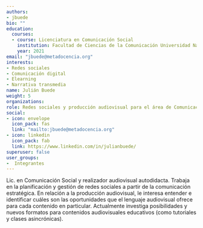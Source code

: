 ```yaml
---
authors:
- jbuede
bio: ""
education:
  courses:
  - course: Licenciatura en Comunicación Social
    institution: Facultad de Ciencias de la Comunicación Universidad Nacional de Córdoba
    year: 2021
email: "jbuede@metadocencia.org"
interests:
- Redes sociales
- Comunicación digital
- Elearning
- Narrativa transmedia
name: Julián Buede
weight: 5
organizations:
role: Redes sociales y producción audiovisual para el área de Comunicación y Comunidades
social:
- icon: envelope
  icon_pack: fas
  link: "mailto:jbuede@metadocencia.org"
- icon: linkedin
  icon_pack: fab
  link: https://www.linkedin.com/in/julianbuede/
superuser: false
user_groups:
-  Integrantes
---
```


Lic. en Comunicación Social y realizador audiovisual autodidacta. Trabaja en la planificación y gestión de redes sociales a partir de la comunicación estratégica. En relación a la producción audiovisual, le interesa entender e identificar cuáles son las oportunidades que el lenguaje audiovisual ofrece para cada contenido en particular. Actualmente investiga posibilidades y nuevos formatos para contenidos audiovisuales educativos (como tutoriales y clases asincrónicas).
